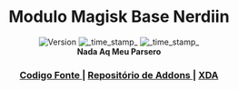 <h1 align="center">Modulo Magisk Base Nerdiin</h1>

<div align="center">
  <!-- Versão -->
    <img src="https://img.shields.io/badge/Version-v0.1-blue.svg?longCache=true&style=popout-square"
      alt="Version" />
  <!-- Last Updated -->
    <img src="https://img.shields.io/badge/Atualizado-Fevereiro 2, 2021-green.svg?longCache=true&style=flat-square"
      alt="_time_stamp_" />
  <!-- Min Magisk -->
    <img src="https://img.shields.io/badge/MinMagisk-20.0-red.svg?longCache=true&style=flat-square"
      alt="_time_stamp_" /></div>

<div align="center">
  <strong>Nada Aq Meu Parsero
   
</div>

<div align="center">
  <h3>
    <a href="https://github.com/Zackptg5/MMT-Extended">
      Codigo Fonte
    </a>
    <span> | </span>
    <a href="https://github.com/Zackptg5/MMT-Extended-Addons">
      Repositório de Addons
    </a>
    <span> | </span>
    <a href="https://forum.xda-developers.com/apps/magisk/magisk-module-template-extended-mmt-ex-t4029819">
      XDA
    </a>
  </h3>
</div>


